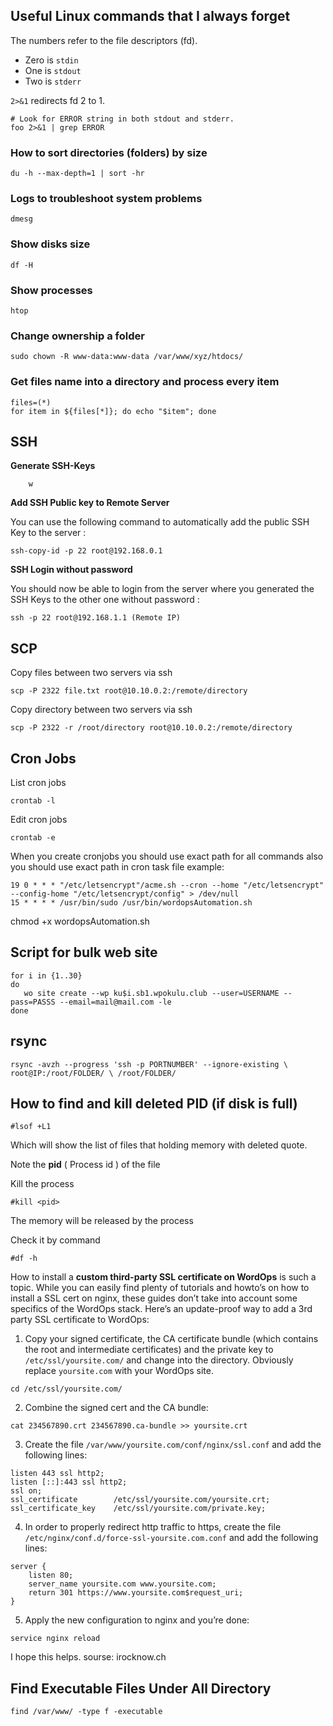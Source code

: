 ## Useful Linux commands that I always forget

The numbers refer to the file descriptors (fd).

-   Zero is `stdin`
-   One is `stdout`
-   Two is `stderr`

`2>&1` redirects fd 2 to 1.
```
# Look for ERROR string in both stdout and stderr.
foo 2>&1 | grep ERROR
```

### How to sort directories (folders) by size    
    du -h --max-depth=1 | sort -hr

### Logs to troubleshoot system problems

    dmesg
### Show disks size

    df -H
### Show processes

    htop
### Change ownership a folder

    sudo chown -R www-data:www-data /var/www/xyz/htdocs/

### Get files name into a directory and process every item

    files=(*)
    for item in ${files[*]}; do echo "$item"; done

## SSH
**Generate SSH-Keys**
```
	w
``` 
**Add SSH Public key to Remote Server**

You can use the following command to automatically add the public SSH Key to the server :

    ssh-copy-id -p 22 root@192.168.0.1
**SSH Login without password**

You should now be able to login from the server where you generated the SSH Keys to the other one without password :


    ssh -p 22 root@192.168.1.1 (Remote IP)
## SCP
Copy files between two servers via ssh
```
scp -P 2322 file.txt root@10.10.0.2:/remote/directory
```
Copy directory between two servers via ssh
```
scp -P 2322 -r /root/directory root@10.10.0.2:/remote/directory
```

## Cron Jobs
List cron jobs
```
crontab -l
```
Edit cron jobs
```
crontab -e
```
When you create cronjobs you should use exact path for all commands also you should use exact path in cron task file example:


    19 0 * * * "/etc/letsencrypt"/acme.sh --cron --home "/etc/letsencrypt" --config-home "/etc/letsencrypt/config" > /dev/null
    15 * * * * /usr/bin/sudo /usr/bin/wordopsAutomation.sh

chmod +x wordopsAutomation.sh

## Script for bulk web site

    for i in {1..30}
    do
       wo site create --wp ku$i.sb1.wpokulu.club --user=USERNAME --pass=PASSS --email=mail@mail.com -le
    done

## rsync

    rsync -avzh --progress 'ssh -p PORTNUMBER' --ignore-existing \ root@IP:/root/FOLDER/ \ /root/FOLDER/

## How to find and kill deleted PID (if disk is full)

```
#lsof +L1

```

Which will show the list of files that holding memory with deleted quote.

Note the  **pid**  ( Process id ) of the file

Kill the process

```
#kill <pid>

```

The memory will be released by the process

Check it by command

```
#df -h
```


How to install a **custom third-party SSL certificate on WordOps** is such a topic. While you can easily find plenty of tutorials and howto’s on how to install a SSL cert on nginx, these guides don’t take into account some specifics of the WordOps stack. Here’s an update-proof way to add a 3rd party SSL certificate to WordOps:

1. Copy your signed certificate, the CA certificate bundle (which contains the root and intermediate certificates) and the private key to `/etc/ssl/yoursite.com/` and change into the directory. Obviously replace `yoursite.com` with your WordOps site.

```
cd /etc/ssl/yoursite.com/
```

2. Combine the signed cert and the CA bundle:

```
cat 234567890.crt 234567890.ca-bundle >> yoursite.crt
```

3. Create the file `/var/www/yoursite.com/conf/nginx/ssl.conf` and add the following lines:

```
listen 443 ssl http2;
listen [::]:443 ssl http2;
ssl on;
ssl_certificate        /etc/ssl/yoursite.com/yoursite.crt;
ssl_certificate_key    /etc/ssl/yoursite.com/private.key;
```

4. In order to properly redirect http traffic to https, create the file `/etc/nginx/conf.d/force-ssl-yoursite.com.conf` and add the following lines:

```
server {
    listen 80;
    server_name yoursite.com www.yoursite.com;
    return 301 https://www.yoursite.com$request_uri;
}
```

5. Apply the new configuration to nginx and you’re done:

```
service nginx reload
```

I hope this helps.  sourse: irocknow.ch

## Find Executable Files Under All Directory

    find /var/www/ -type f -executable

<!--stackedit_data:
eyJoaXN0b3J5IjpbLTcyMzc4NTI0NiwtMTQ5ODE3NjMzMCw5Nj
U2NDY4NDUsLTEyMzA1MzI0NTksOTY1NjkwODM1LC05MjIzNjMy
MzIsMTkwOTIyNzYzLC0xNzkyMDEyOTQ0LDE4NDUxNDQyMTYsMT
I3NDM1ODA2OCwzMjg5MDA3NDcsMjAxNzI1MzczLC0xNjI4NjQw
MTczLC0xOTAwNTA1MzQxLDk4MTk0NTcxMywxOTMxMTE1ODYsLT
IwOTM2MzQ2MzMsLTE0Mzk5MDM3MSwtNTMzNzQxNzA4XX0=
-->